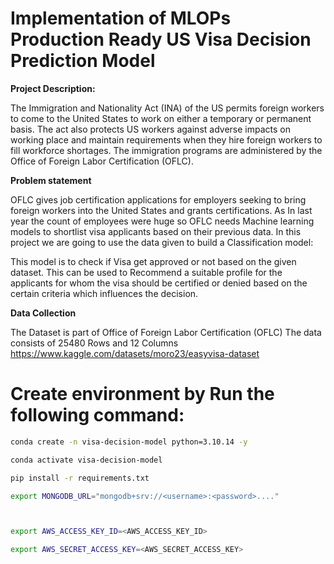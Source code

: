 # Implementation of MLOPs Production Ready US Visa Decision Prediction Model

**Project Description:**

The Immigration and Nationality Act (INA) of the US permits foreign workers to come to the United States to work on either a temporary or permanent basis. The act also protects US workers against adverse impacts on working place and maintain requirements when they hire foreign workers to fill workforce shortages. The immigration programs are administered by the Office of Foreign Labor Certification (OFLC).

**Problem statement**

OFLC gives job certification applications for employers seeking to bring foreign workers into the United States and grants certifications.
As In last year the count of employees were huge so OFLC needs Machine learning models to shortlist visa applicants based on their previous data.
In this project we are going to use the data given to build a Classification model:

This model is to check if Visa get approved or not based on the given dataset.
This can be used to Recommend a suitable profile for the applicants for whom the visa should be certified or denied based on the certain criteria which influences the decision.

**Data Collection**

The Dataset is part of Office of Foreign Labor Certification (OFLC)
The data consists of 25480 Rows and 12 Columns
https://www.kaggle.com/datasets/moro23/easyvisa-dataset 










# Create environment by Run the following command:
```bash
conda create -n visa-decision-model python=3.10.14 -y
```

```bash 
conda activate visa-decision-model
```

```bash 
pip install -r requirements.txt
```





```bash
export MONGODB_URL="mongodb+srv://<username>:<password>...."



export AWS_ACCESS_KEY_ID=<AWS_ACCESS_KEY_ID>

export AWS_SECRET_ACCESS_KEY=<AWS_SECRET_ACCESS_KEY>


```



